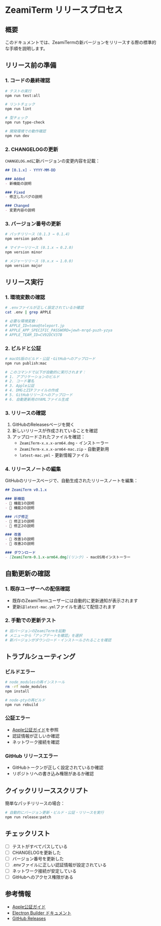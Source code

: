 # ZeamiTerm リリースプロセス

## 概要

このドキュメントでは、ZeamiTermの新バージョンをリリースする際の標準的な手順を説明します。

## リリース前の準備

### 1. コードの最終確認

```bash
# テストの実行
npm run test:all

# リントチェック
npm run lint

# 型チェック
npm run type-check

# 開発環境での動作確認
npm run dev
```

### 2. CHANGELOGの更新

`CHANGELOG.md`に新バージョンの変更内容を記載：

```markdown
## [0.1.x] - YYYY-MM-DD

### Added
- 新機能の説明

### Fixed
- 修正したバグの説明

### Changed
- 変更内容の説明
```

### 3. バージョン番号の更新

```bash
# パッチリリース (0.1.3 → 0.1.4)
npm version patch

# マイナーリリース (0.1.x → 0.2.0)
npm version minor

# メジャーリリース (0.x.x → 1.0.0)
npm version major
```

## リリース実行

### 1. 環境変数の確認

```bash
# .envファイルが正しく設定されているか確認
cat .env | grep APPLE

# 必要な環境変数：
# APPLE_ID=tomo@teleport.jp
# APPLE_APP_SPECIFIC_PASSWORD=jewh-mrqd-puzh-yzya
# APPLE_TEAM_ID=CV92DCV37B
```

### 2. ビルドと公証

```bash
# macOS版のビルド・公証・GitHubへのアップロード
npm run publish:mac

# このコマンドで以下が自動的に実行されます：
# 1. アプリケーションのビルド
# 2. コード署名
# 3. Apple公証
# 4. DMGとZIPファイルの作成
# 5. GitHubリリースへのアップロード
# 6. 自動更新用のYAMLファイル生成
```

### 3. リリースの確認

1. GitHubのReleasesページを開く
2. 新しいリリースが作成されていることを確認
3. アップロードされたファイルを確認：
   - `ZeamiTerm-x.x.x-arm64.dmg` - インストーラー
   - `ZeamiTerm-x.x.x-arm64-mac.zip` - 自動更新用
   - `latest-mac.yml` - 更新情報ファイル

### 4. リリースノートの編集

GitHubのリリースページで、自動生成されたリリースノートを編集：

```markdown
## ZeamiTerm v0.1.x

### 新機能
- 🚀 機能1の説明
- 🎨 機能2の説明

### バグ修正
- 🐛 修正1の説明
- 🐛 修正2の説明

### 改善
- 📝 改善1の説明
- 🔧 改善2の説明

### ダウンロード
- [ZeamiTerm-0.1.x-arm64.dmg](リンク) - macOS用インストーラー
```

## 自動更新の確認

### 1. 既存ユーザーへの配信確認

- 既存のZeamiTermユーザーには自動的に更新通知が表示されます
- 更新は`latest-mac.yml`ファイルを通じて配信されます

### 2. 手動での更新テスト

```bash
# 旧バージョンのZeamiTermを起動
# メニューから「アップデートを確認」を選択
# 新バージョンがダウンロード・インストールされることを確認
```

## トラブルシューティング

### ビルドエラー

```bash
# node_modulesの再インストール
rm -rf node_modules
npm install

# node-ptyの再ビルド
npm run rebuild
```

### 公証エラー

- [Apple公証ガイド](./apple-notarization-guide.md)を参照
- 認証情報が正しいか確認
- ネットワーク接続を確認

### GitHub リリースエラー

- GitHubトークンが正しく設定されているか確認
- リポジトリへの書き込み権限があるか確認

## クイックリリーススクリプト

簡単なパッチリリースの場合：

```bash
# 自動的にバージョン更新・ビルド・公証・リリースを実行
npm run release:patch
```

## チェックリスト

- [ ] テストがすべてパスしている
- [ ] CHANGELOGを更新した
- [ ] バージョン番号を更新した
- [ ] .envファイルに正しい認証情報が設定されている
- [ ] ネットワーク接続が安定している
- [ ] GitHubへのアクセス権限がある

## 参考情報

- [Apple公証ガイド](./apple-notarization-guide.md)
- [Electron Builder ドキュメント](https://www.electron.build/)
- [GitHub Releases](https://docs.github.com/en/repositories/releasing-projects-on-github)